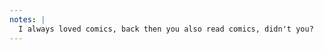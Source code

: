 ```yaml
---
notes: |
  I always loved comics, back then you also read comics, didn't you?
---
```


<span role="img" aria-label="And old black and white photograph of a girl sitting a newsstand, a dog in her lap, reading a comic and smiling with joy"></span>
<!-- .slide: data-background-image="/assets/images/reading-comics.png" -->
